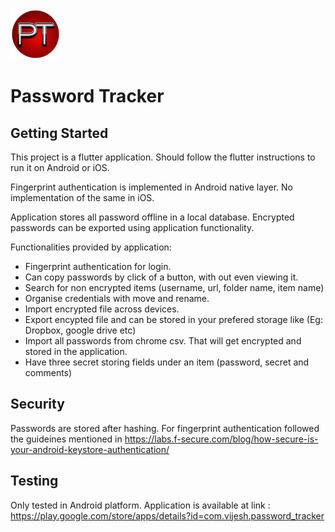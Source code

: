 <img src="icons/icon.png" width="80" alt="">

# Password Tracker 

## Getting Started

This project is a flutter application. Should follow the flutter instructions to run it on Android or iOS.

Fingerprint authentication is implemented in Android native layer. No implementation of the same in iOS.

Application stores all password offline in a local database. Encrypted passwords can be exported using application functionality.

Functionalities provided by application:
- Fingerprint authentication for login.
- Can copy passwords by click of a button, with out even viewing it.
- Search for non encrypted items (username, url, folder name, item name)
- Organise credentials with move and rename.
- Import encrypted file across devices.
- Export encypted file and can be stored in your prefered storage like (Eg: Dropbox, google drive etc)
- Import all passwords from chrome csv. That will get encrypted and stored in the application.
- Have three secret storing fields under an item (password, secret and comments)

## Security
Passwords are stored after hashing.
For fingerprint authentication followed the guideines mentioned in https://labs.f-secure.com/blog/how-secure-is-your-android-keystore-authentication/

## Testing
Only tested in Android platform.
Application is available at link : https://play.google.com/store/apps/details?id=com.vijesh.password_tracker
